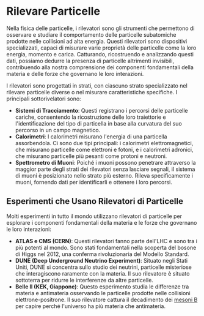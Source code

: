 # Rilevare Particelle
Nella fisica delle particelle, i rilevatori sono gli strumenti che permettono di osservare e studiare il comportamento delle particelle subatomiche prodotte nelle collisioni ad alta energia. Questi rilevatori sono dispositivi specializzati, capaci di misurare varie proprietà delle particelle come la loro energia, momento e carica. Catturando, ricostruendo e analizzando questi dati, possiamo dedurre la presenza di particelle altrimenti invisibili, contribuendo alla nostra comprensione dei componenti fondamentali della materia e delle forze che governano le loro interazioni.

I rilevatori sono progettati in strati, con ciascuno strato specializzato nel rilevare particelle diverse o nel misurare caratteristiche specifiche. I principali sottorivelatori sono:

- **Sistemi di Tracciamento**: Questi registrano i percorsi delle particelle cariche, consentendo la ricostruzione delle loro traiettorie e l'identificazione del tipo di particella in base alla curvatura del suo percorso in un campo magnetico.
- **Calorimetri**: I calorimetri misurano l'energia di una particella assorbendola. Ci sono due tipi principali: i calorimetri elettromagnetici, che misurano particelle come elettroni e fotoni, e i calorimetri adronici, che misurano particelle più pesanti come protoni e neutroni.
- **Spettrometro di Muoni**: Poiché i muoni possono penetrare attraverso la maggior parte degli strati dei rilevatori senza lasciare segnali, il sistema di muoni è posizionato nello strato più esterno. Rileva specificamente i muoni, fornendo dati per identificarli e ottenere i loro percorsi.

## Esperimenti che Usano Rilevatori di Particelle
Molti esperimenti in tutto il mondo utilizzano rilevatori di particelle per esplorare i componenti fondamentali della materia e le forze che governano le loro interazioni:

- **ATLAS e CMS (CERN)**: Questi rilevatori fanno parte dell'LHC e sono tra i più potenti al mondo. Sono stati fondamentali nella scoperta del bosone di Higgs nel 2012, una conferma rivoluzionaria del Modello Standard.
- **DUNE (Deep Underground Neutrino Experiment)**: Situato negli Stati Uniti, DUNE si concentra sullo studio dei neutrini, particelle misteriose che interagiscono raramente con la materia. Il suo rilevatore è situato sottoterra per ridurre le interferenze da altre particelle.
- **Belle II (KEK, Giappone)**: Questo esperimento studia le differenze tra materia e antimateria osservando le particelle prodotte nelle collisioni elettrone-positrone. Il suo rilevatore cattura il decadimento dei [mesoni B](https://it.wikipedia.org/wiki/Mesone_B) per capire perché l'universo ha più materia che antimateria.